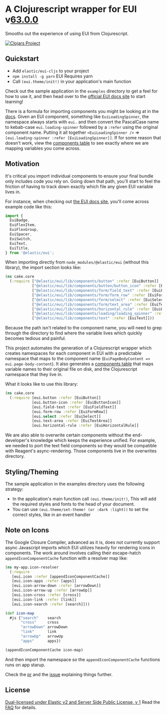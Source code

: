 # A Clojurescript wrapper for EUI v[63.0.0](https://elastic.github.io/eui/#/package/changelog)

Smooths out the experience of using EUI from Clojurescript.

[![Clojars Project](https://img.shields.io/clojars/v/co.elastic/eui-cljs.svg)](https://clojars.org/co.elastic/eui-cljs)

## Quickstart

* Add `elastic/eui-cljs` to your project
* `npm install -g yarn` EUI Requires yarn
* Call `(eui.theme/init!)` in your application's main function

Check out the sample application in the `examples` directory to get a feel for how to use it, and then head over to the [official EUI docs site](https://eui.elastic.co/) to start learning!

There is a formula for importing components you might be looking at in the [docs](https://eui.elastic.co/). Given an EUI component, something like `EuiLoadingSpinner`, the namespace always starts with `eui.` and then convert the PascalCase name to kebab-case `eui.loading-spinner` followed by a `:refer` using the original component name. Putting it all together `<EuiLoadingSpinner />` => `[eui.loading-spinner :refer [EuiLoadingSpinner]]`. If for some reason that doesn't work, view the [components table](./components.md) to see exactly where we are mapping variables you come across.

## Motivation

It's critical you import individual components to ensure your final bundle only includes code you rely on. Going down that path, you'll start to feel the friction of having to track down exactly which file any given EUI variable lives in.

For instance, when checking out [the EUI docs site](https://eui.elastic.co), you'll come across example code like this:

```javascript
import {
  EuiBadge,
  EuiFlexItem,
  EuiFlexGroup,
  EuiSpacer,
  EuiSwitch,
  EuiText,
  EuiTitle,
} from '@elastic/eui';
```

When importing directly from `node_modules/@elastic/eui` (without this library), the import section looks like:

```clojure
(ns cake.core
  (:require ["@elastic/eui/lib/components/button" :refer [EuiButton]]
            ["@elastic/eui/lib/components/button/button_icon" :refer [EuiButtonIcon]]
            ["@elastic/eui/lib/components/form/field_text" :refer [EuiFieldText]]
            ["@elastic/eui/lib/components/form/form_row" :refer [EuiFormRow]]
            ["@elastic/eui/lib/components/form/select" :refer [EuiSelect]]
            ["@elastic/eui/lib/components/form/text_area" :refer [EuiTextArea]]
            ["@elastic/eui/lib/components/horizontal_rule" :refer [EuiHorizontalRule]]
            ["@elastic/eui/lib/components/loading/loading_spinner" :refer [EuiLoadingSpinner]]
            ["@elastic/eui/lib/components/text" :refer [EuiText]]))
```

Because the path isn't related to the component name, you will need to grep through the directory to find where the variable lives which quickly becomes tedious and painful.

This project automates the generation of a Clojurescript wrapper which creates namespaces for each component in EUI with a predictable namespace that maps to the component name (`EuiPageBodyContent => eui.page-body-content`). It also generates a [components table](./components.md) that maps variable names to their original file on disk, and the Clojurescript namespace that they live in.

What it looks like to use this library:

```clojure
(ns cake.core
  (:require [eui.button :refer [EuiButton]]
            [eui.button-icon :refer [EuiButtonIcon]]
            [eui.field-text :refer [EuiFieldText]]
            [eui.form-row :refer [EuiFormRow]]
            [eui.select :refer [EuiSelect]]
            [eui.text-area :refer [EuiTextArea]]
            [eui.horizontal-rule :refer [EuiHorizontalRule]]
```

We are also able to overwrite certain components without the end-developer's knowledge which keeps the experience unified. For example, we needed to port the text field components so they would be compatible with Reagent's async-rendering. Those components live in the overwrites directory.

## Styling/Theming

The sample application in the examples directory uses the following strategy:

* In the application's main function call `(eui.theme/init!)`, This will add the required styles and fonts to the head of your document.
* You can use `(eui.theme/set-theme! (or :dark :light))` to set the correct styles, like in an event handler

## Note on Icons

The Google Closure Compiler, advanced as it is, does not currently support async Javascript imports which EUI utilizes heavily for rendering icons in components. The work around involves calling their escape-hatch `appendIconComponentCache` function with a resolver map like:

```clojure
(ns my-app.icon-resolver
  (:require
   [eui.icon :refer [appendIconComponentCache]]
   [eui.icon-apps :refer [apps]]
   [eui.icon-arrow-down :refer [arrowDown]]
   [eui.icon-arrow-up :refer [arrowUp]]
   [eui.icon-cross :refer [cross]]
   [eui.icon-link :refer [link]]
   [eui.icon-search :refer [search]]))

(def icon-map
  #js {"search"    search
       "cross"     cross
       "arrowDown" arrowDown
       "link"      link
       "arrowUp"   arrowUp
       "apps"      apps})

(appendIconComponentCache icon-map)
```

And then import the namespace so the `appendIconComponentCache` functions runs on app starup.

Check the [pr](https://github.com/elastic/eui/pull/3481) and the [issue](https://github.com/elastic/eui/issues/2973) explaining things further.

## License

[Dual-licensed under Elastic v2 and Server Side Public License, v 1][license] Read the [FAQ][faq] for details.

[license]: LICENSE.txt
[faq]: https://github.com/elastic/eui/blob/main/FAQ.md
